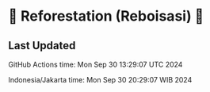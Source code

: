 
# 🌳 Reforestation (Reboisasi) 🌲

## Last Updated

GitHub Actions time: Mon Sep 30 13:29:07 UTC 2024

Indonesia/Jakarta time: Mon Sep 30 20:29:07 WIB 2024
